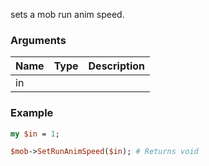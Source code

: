 sets a mob run anim speed.
### Arguments
**Name**|**Type**|**Description**
:---|:---|:---
in||

### Example

```perl
my $in = 1;

$mob->SetRunAnimSpeed($in); # Returns void
```